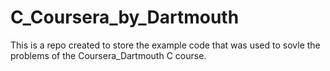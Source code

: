 # C_Coursera_by_Dartmouth
This is a repo created to store the example code that was used to sovle the problems of the Coursera_Dartmouth C course.
